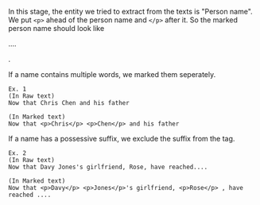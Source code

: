 In this stage, the entity we tried to extract from the texts is "Person name".
We put `<p>` ahead of the person name and `</p>` after it. So the marked person name should look like <p>....</p>.

If a name contains multiple words, we marked them seperately.

```
Ex. 1
(In Raw text)
Now that Chris Chen and his father

(In Marked text)
Now that <p>Chris</p> <p>Chen</p> and his father
```

If a name has a possessive suffix, we exclude the suffix from the tag.

```
Ex. 2
(In Raw text)
Now that Davy Jones's girlfriend, Rose, have reached....

(In Marked text)
Now that <p>Davy</p> <p>Jones</p>'s girlfriend, <p>Rose</p> , have reached ....
```

